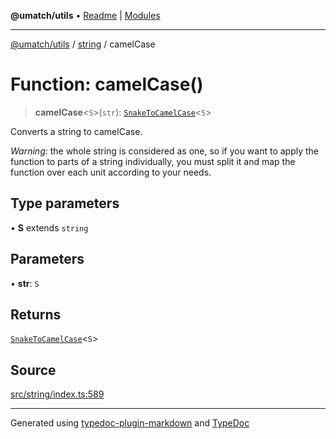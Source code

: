 **@umatch/utils** • [Readme](../../index.md) \| [Modules](../../modules.md)

***

[@umatch/utils](../../modules.md) / [string](../index.md) / camelCase

# Function: camelCase()

> **camelCase**\<`S`\>(`str`): [`SnakeToCamelCase`](../type-aliases/SnakeToCamelCase.md)\<`S`\>

Converts a string to camelCase.

*Warning*: the whole string is considered as one, so if you want to
apply the function to parts of a string individually, you must
split it and map the function over each unit according to your needs.

## Type parameters

• **S** extends `string`

## Parameters

• **str**: `S`

## Returns

[`SnakeToCamelCase`](../type-aliases/SnakeToCamelCase.md)\<`S`\>

## Source

[src/string/index.ts:589](https://github.com/umatch-oficial/utils/blob/6e00801/src/string/index.ts#L589)

***

Generated using [typedoc-plugin-markdown](https://www.npmjs.com/package/typedoc-plugin-markdown) and [TypeDoc](https://typedoc.org/)
